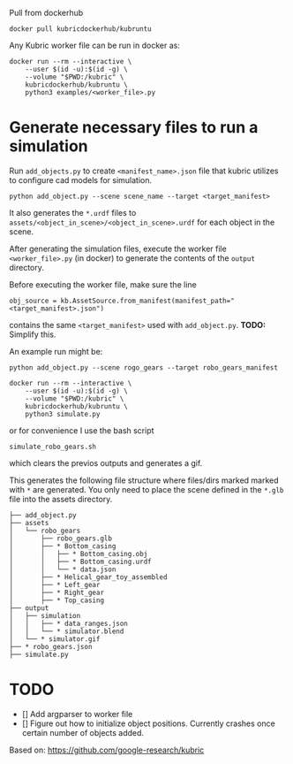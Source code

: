 Pull from dockerhub
```
docker pull kubricdockerhub/kubruntu
```
Any Kubric worker file can be run in docker as:

```
docker run --rm --interactive \
    --user $(id -u):$(id -g) \
    --volume "$PWD:/kubric" \
    kubricdockerhub/kubruntu \
    python3 examples/<worker_file>.py
```

# Generate necessary files to run a simulation
Run `add_objects.py` to create `<manifest_name>.json` file 
that kubric utilizes to configure cad models for simulation.
``` 
python add_object.py --scene scene_name --target <target_manifest>
 ``` 


It also generates the `*.urdf` files to `assets/<object_in_scene>/<object_in_scene>.urdf` 
for each object in the scene.

After generating the simulation files, execute the worker file `<worker_file>.py` (in docker) to generate the contents of the `output` directory.

Before executing the worker file, make sure the line
```  
obj_source = kb.AssetSource.from_manifest(manifest_path="<target_manifest>.json")
 ```
contains the same `<target_manifest>` used with `add_object.py`. **TODO:** Simplify this.

An example run might be:

``` 
python add_object.py --scene rogo_gears --target robo_gears_manifest 
``` 

``` 
docker run --rm --interactive \
    --user $(id -u):$(id -g) \
    --volume "$PWD:/kubric" \
    kubricdockerhub/kubruntu \
    python3 simulate.py 
```
or for convenience I use the bash script
```
simulate_robo_gears.sh
 ```
 which clears the previos outputs and generates a gif.



This generates the following file structure where files/dirs marked marked with `*` are generated.
You only need to place the scene defined in the `*.glb` file into the assets directory.

```
├── add_object.py
├── assets
│   └── robo_gears
│       ├── robo_gears.glb
│       ├── * Bottom_casing
│       │   ├── * Bottom_casing.obj
│       │   ├── * Bottom_casing.urdf
│       │   └── * data.json
│       ├── * Helical_gear_toy_assembled
│       ├── * Left_gear
│       ├── * Right_gear
│       ├── * Top_casing
├── output
│   ├── simulation
│   │   ├── * data_ranges.json
│   │   └── * simulator.blend
│   └── * simulator.gif
├── * robo_gears.json
├── simulate.py
```

# TODO
- [] Add argparser to worker file
- [] Figure out how to initialize object positions. Currently crashes once certain number of objects added.

Based on: https://github.com/google-research/kubric